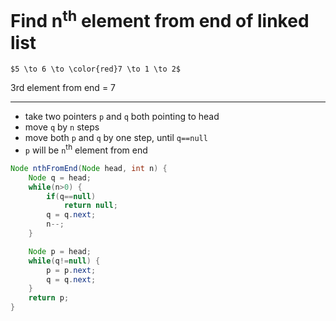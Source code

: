 # Find n<sup>th</sup> element from end of linked list

`$5 \to 6 \to \color{red}7 \to 1 \to 2$`

3rd element from end = 7

---

* take two pointers `p` and `q` both pointing to head
* move `q` by `n` steps
* move both `p` and `q` by one step, until `q==null`
* `p` will be `n`<sup>th</sup> element from end

```java
Node nthFromEnd(Node head, int n) {
    Node q = head;
    while(n>0) {
        if(q==null)
            return null;
        q = q.next;
        n--;
    }

    Node p = head;
    while(q!=null) {
        p = p.next;
        q = q.next;
    }
    return p;
}
```
